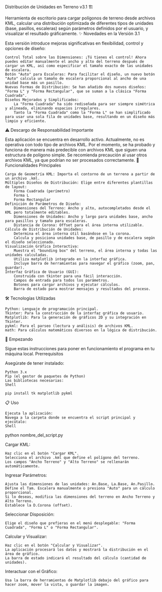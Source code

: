 Distribución de Unidades en Terreno v3.1 🏗️

Herramienta de escritorio para cargar polígonos de terreno desde archivos KML, calcular una distribución optimizada de diferentes tipos de unidades (base, pasillos, escaleras) según parámetros definidos por el usuario, y visualizar el resultado gráficamente.
✨ Novedades en la Versión 3.1

Esta versión introduce mejoras significativas en flexibilidad, control y opciones de diseño:

    Control Total sobre las Dimensiones: ¡Tú tienes el control! Ahora puedes editar manualmente el ancho y alto del terreno después de cargar un KML, así como especificar el tamaño exacto de las unidades de escalera.
    Botón "Auto" para Escaleras: Para facilitar el diseño, un nuevo botón "Auto" calcula un tamaño de escalera proporcional al ancho de una unidad base más un pasillo.
    Nuevas Formas de Distribución: Se han añadido dos nuevos diseños: "Forma L" y "Forma Rectangular", que se suman a la clásica "Forma Cuadrada".
    Diseños Mejorados y Simplificados:
        La "Forma Cuadrada" ha sido rediseñada para ser siempre simétrica y alineada, eliminando espacios irregulares.
        Tanto la "Forma Cuadrada" como la "Forma L" se han simplificado para usar una sola fila de unidades base, resultando en un diseño más limpio y eficiente.

⚠️ Descargo de Responsabilidad Importante

Esta aplicación se encuentra en desarrollo activo. Actualmente, no es operativa con todo tipo de archivos KML. Por el momento, se ha probado y funciona de manera más predecible con archivos KML que siguen una estructura de polígono simple. Se recomienda precaución al usar otros archivos KML, ya que podrían no ser procesados correctamente.
🌟 Funcionalidades Principales

    Carga de Geometría KML: Importa el contorno de un terreno a partir de un archivo .kml.
    Múltiples Diseños de Distribución: Elige entre diferentes plantillas de layout:
        Forma Cuadrada (perímetro)
        Forma L
        Forma Rectangular
    Definición de Parámetros de Diseño:
        Dimensiones del Terreno: Ancho y alto, autocompletados desde el KML pero totalmente editables.
        Dimensiones de Unidades: Ancho y largo para unidades base, ancho para pasillos y tamaño para escaleras.
        Distancia de Corona: Offset para el área interna utilizable.
    Cálculo de Distribución de Unidades:
        Determina el área interna útil basándose en la corona.
        Calcula y posiciona unidades base, de pasillo y de escalera según el diseño seleccionado.
    Visualización Gráfica Interactiva:
        Muestra el "bounding box" del terreno, el área interna y todas las unidades calculadas.
        Utiliza matplotlib integrado en la interfaz gráfica.
        Incluye barra de herramientas para navegar el gráfico (zoom, pan, guardar).
    Interfaz Gráfica de Usuario (GUI):
        Construida con tkinter para una fácil interacción.
        Campos de entrada para todos los parámetros.
        Botones para cargar archivos y ejecutar cálculos.
        Barra de estado para mostrar mensajes y resultados del proceso.

🛠️ Tecnologías Utilizadas

    Python: Lenguaje de programación principal.
    Tkinter: Para la construcción de la interfaz gráfica de usuario.
    Matplotlib: Para la generación de gráficos 2D y su integración en Tkinter.
    pykml: Para el parseo (lectura y análisis) de archivos KML.
    math: Para cálculos matemáticos diversos en la lógica de distribución.

🚀 Empezando

Sigue estas instrucciones para poner en funcionamiento el programa en tu máquina local.
Prerrequisitos

Asegúrate de tener instalado:

    Python 3.x
    Pip (el gestor de paquetes de Python)
    Las bibliotecas necesarias:
    Shell

    pip install tk matplotlib pykml

📋 Uso

    Ejecuta la aplicación:
    Navega a la carpeta donde se encuentra el script principal y ejecútalo:
    Shell

python nombre_del_script.py

Cargar KML:

    Haz clic en el botón "Cargar KML".
    Selecciona el archivo .kml que define el polígono del terreno.
    Los campos "Ancho Terreno" y "Alto Terreno" se rellenarán automáticamente.

Ingresar Parámetros:

    Ajusta las dimensiones de las unidades: An.Base, La.Base, An.Pasillo.
    Define el Tam. Escalera manualmente o presiona "Auto" para un cálculo proporcional.
    Si lo deseas, modifica las dimensiones del terreno en Ancho Terreno y Alto Terreno.
    Establece la D.Corona (offset).

Seleccionar Disposición:

    Elige el diseño que prefieras en el menú desplegable: "Forma Cuadrada", "Forma L" o "Forma Rectangular".

Calcular y Visualizar:

    Haz clic en el botón "Calcular y Visualizar".
    La aplicación procesará los datos y mostrará la distribución en el área de gráfico.
    La barra de estado indicará el resultado del cálculo (cantidad de unidades).

Interactuar con el Gráfico:

    Usa la barra de herramientas de Matplotlib debajo del gráfico para hacer zoom, mover la vista, o guardar la imagen.
